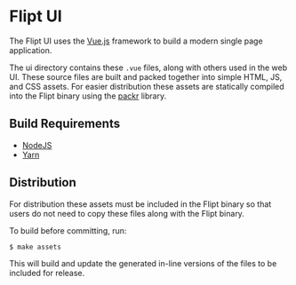 # Flipt UI

The Flipt UI uses the [Vue.js](https://vuejs.org/) framework to build a modern single page application.

The ui directory contains these `.vue` files, along with others used in the web UI. These source files are built and packed together into simple HTML, JS, and CSS assets. For easier distribution these assets are statically compiled into the Flipt binary using the [packr](https://github.com/gobuffalo/packr) library.

## Build Requirements

* [NodeJS](https://nodejs.org/en/)
* [Yarn](https://yarnpkg.com/en/)

## Distribution

For distribution these assets must be included in the Flipt binary so that users do not need to copy these files along with the Flipt binary.

To build before committing, run:

```shell
$ make assets
```

This will build and update the generated in-line versions of the files to be included for release.
